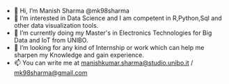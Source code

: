 - 👋 Hi, I’m Manish Sharma @mk98sharma
- 👀 I’m interested in Data Science and I am competent in R,Python,Sql and other data visualization tools.
- 🌱 I’m currently doing my Master's in Electronics Technologies for Big Data and IoT from UNIBO.
- 💞️ I’m looking for any kind of Internship or work which can help me sharpen my Knowledge and gain experience.
- 📫 You can write me at manishkumar.sharma@studio.unibo.it / mk98sharma@gmail.com
<!---
mk98sharma/mk98sharma is a ✨ special ✨ repository because its `README.md` (this file) appears on your GitHub profile.
You can click the Preview link to take a look at your changes.
--->
